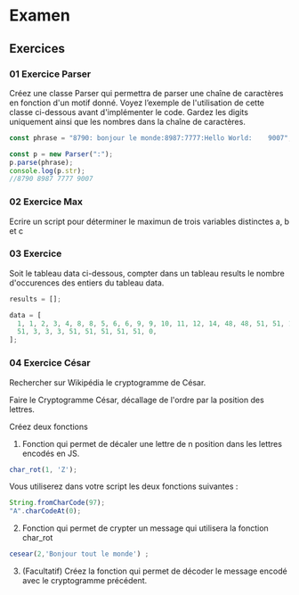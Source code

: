 # Examen

## Exercices

### 01 Exercice Parser

Créez une classe Parser qui permettra de parser une chaîne de caractères en fonction d'un motif donné. Voyez l’exemple de l'utilisation de cette classe ci-dessous avant d'implémenter le code. Gardez les digits uniquement ainsi que les nombres dans la chaîne de caractères.

```js
const phrase = "8790: bonjour le monde:8987:7777:Hello World:    9007";

const p = new Parser(":");
p.parse(phrase);
console.log(p.str);
//8790 8987 7777 9007
```

### 02 Exercice Max

Ecrire un script pour déterminer le maximun de trois variables distinctes a, b et c

### 03 Exercice

Soit le tableau data ci-dessous, compter dans un tableau results le nombre d'occurences des entiers du tableau data.

```js
results = [];

data = [
  1, 1, 2, 3, 4, 8, 8, 5, 6, 6, 9, 9, 10, 11, 12, 14, 48, 48, 51, 51, 1, 1, 1,
  51, 3, 3, 3, 51, 51, 51, 51, 51, 0,
];
```

### 04 Exercice César 

Rechercher sur Wikipédia le cryptogramme de César.

Faire le Cryptogramme César, décallage de l'ordre par la position des lettres.

Créez deux fonctions 

1. Fonction qui permet de décaler une lettre de n position dans les lettres encodés en JS.

```js
char_rot(1, 'Z');
``` 

Vous utiliserez dans votre script les deux fonctions suivantes :

```js
String.fromCharCode(97);
"A".charCodeAt(0);
```

2. Fonction qui permet de crypter un message qui utilisera la fonction char_rot

```js
cesear(2,'Bonjour tout le monde') ;
```

3. (Facultatif) Créez la fonction qui permet de décoder le message encodé avec le cryptogramme précédent.